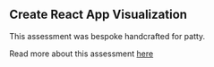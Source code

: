 ## Create React App Visualization

This assessment was bespoke handcrafted for patty.

Read more about this assessment [here](https://react.eogresources.com)
